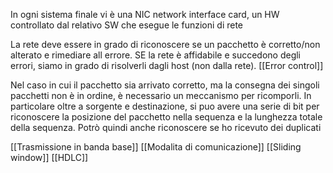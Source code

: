 In ogni sistema finale vi è una NIC network interface card, un HW controllato dal relativo SW che esegue le funzioni di rete

La rete deve essere in grado di riconoscere se un pacchetto è corretto/non alterato e rimediare all errore. SE la rete è affidabile e succedono degli errori, siamo in grado di risolverli dagli host (non dalla rete). [[Error control]]

Nel caso in cui il pacchetto sia arrivato corretto, ma la consegna dei singoli pacchetti non è in ordine, è necessario un meccanismo per ricomporli. In particolare oltre a sorgente e destinazione, si puo avere una serie di bit per riconoscere la posizione del pacchetto nella sequenza e la lunghezza totale della sequenza. Potrò quindi anche riconoscere se ho ricevuto dei duplicati

[[Trasmissione in banda base]]
[[Modalita di comunicazione]]
[[Sliding window]]
[[HDLC]]